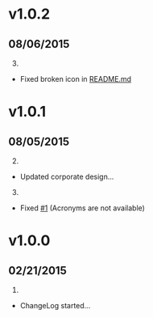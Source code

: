 # v1.0.2
## 08/06/2015

3. [](#bugfix)
  * Fixed broken icon in [README.md](README.md)

# v1.0.1
## 08/05/2015

2. [](#improved)
  * Updated corporate design...
3. [](#bugfix)
  * Fixed [#1](https://github.com/Sommerregen/grav-data-smileys-emoji/issues/1) (Acronyms are not available)

# v1.0.0
## 02/21/2015

1. [](#new)
  * ChangeLog started...
